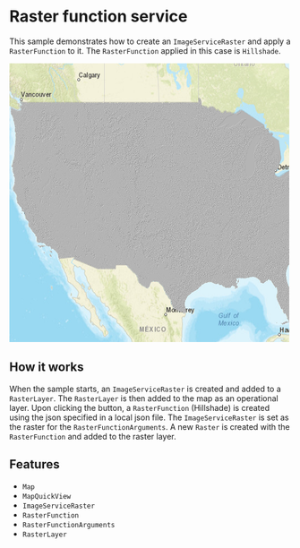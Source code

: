 # Raster function service

This sample demonstrates how to create an `ImageServiceRaster` and apply a `RasterFunction` to it.  The `RasterFunction` applied in this case is `Hillshade`.

![](screenshot.png)

## How it works
When the sample starts, an `ImageServiceRaster` is created and added to a `RasterLayer`.  The `RasterLayer` is then added to the map as an operational layer.  Upon clicking the button, a `RasterFunction` (Hillshade) is created using the json specified in a local json file. The `ImageServiceRaster` is set as the raster for the `RasterFunctionArguments`.  A new `Raster` is created with the `RasterFunction` and added to the raster layer.

## Features
- `Map`
- `MapQuickView`
- `ImageServiceRaster`
- `RasterFunction`
- `RasterFunctionArguments`
- `RasterLayer`